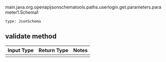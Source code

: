 main.java.org.openapijsonschematools.paths.userlogin.get.parameters.parameter1.Schema1
```
type: JsonSchema
```

## validate method
Input Type | Return Type | Notes
------------ | ------------- | -------------
 |  |
